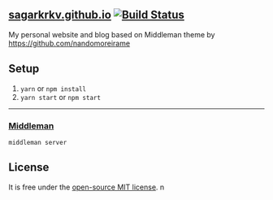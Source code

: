 ## [sagarkrkv.github.io](http://sagarkrkv.github.io/) <a href="https://travis-ci.org/sagarkrkv/blog"><img src="https://travis-ci.org/sagarkrkv/blog.svg" alt="Build Status"></a>



My personal website and blog based on Middleman theme by https://github.com/nandomoreirame


## Setup ##

1. `yarn` or `npm install`
2. `yarn start` or `npm start`

---

### [Middleman](https://middlemanapp.com/) ###

```
middleman server
```

## License ##

It is free under the [open-source MIT license](/LICENSE).
n
